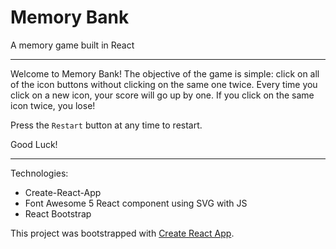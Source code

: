 # Memory Bank

 A memory game built in React

---

Welcome to Memory Bank! The objective of the game is simple: click on all of the icon buttons 
without clicking on the same one twice. Every time you click on a new icon, your score will go 
up by one. If you click on the same icon twice, you lose!

Press the `Restart` button at any time to restart.

Good Luck!

---

Technologies: 
* Create-React-App
* Font Awesome 5 React component using SVG with JS
* React Bootstrap


This project was bootstrapped with [Create React App](https://github.com/facebook/create-react-app).

